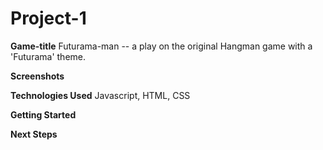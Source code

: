 # Project-1

**Game-title**
Futurama-man -- a play on the original Hangman game with a 'Futurama' theme. 

**Screenshots**

**Technologies Used** 
Javascript, HTML, CSS

**Getting Started**

**Next Steps**

